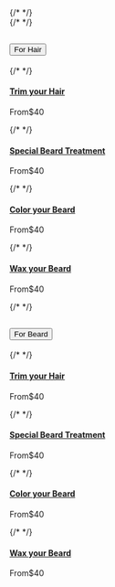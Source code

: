  <div className="project-caption mb-40">
              {/* <!-- collapse-wrapper --> */}
              <div className="collapse-wrapper">
                <div className="accordion" id="accordionExample">
                  {/* <!-- single-one --> */}
                  <div className="accordion-item">
                    <h2 className="accordion-header" id="headingOne">
                      <button className="accordion-button" type="button" data-bs-toggle="collapse" data-bs-target="#collapseOne" aria-expanded="true" aria-controls="collapseOne">For Hair</button>
                    </h2>
                    <div id="collapseOne" className="accordion-collapse collapse show" aria-labelledby="headingOne" data-bs-parent="#accordionExample">
                    <div className="accordion-body">
                        {/* <!-- Single --> */}
                        <div className="single-items">
                          <div className="price-items">
                            <div className="price-left">
                              <div className="job-tittle">
                                <a href="#"><h4>Trim your Hair</h4></a>
                              </div>
                            </div>
                            <div className="price">
                              <p>From<span>$40</span></p>
                            </div>
                          </div>
                        </div>
                        {/* <!-- Single --> */}
                        <div className="single-items">
                          <div className="price-items">
                            <div className="price-left">
                              <div className="job-tittle">
                                <a href="#"><h4>Special Beard Treatment</h4></a>
                              </div>
                            </div>
                            <div className="price">
                              <p>From<span>$40</span></p>
                            </div>
                          </div>
                        </div>
                        {/* <!-- Single --> */}
                        <div className="single-items">
                          <div className="price-items">
                            <div className="price-left">
                              <div className="job-tittle">
                                <a href="#"><h4>Color your Beard</h4></a>
                              </div>
                            </div>
                            <div className="price">
                              <p>From<span>$40</span></p>
                            </div>
                          </div>
                        </div>
                        {/* <!-- Single --> */}
                        <div className="single-items">
                          <div className="price-items">
                            <div className="price-left">
                              <div className="job-tittle">
                                <a href="#"><h4>Wax your Beard</h4></a>
                              </div>
                            </div>
                            <div className="price">
                              <p>From<span>$40</span></p>
                            </div>
                          </div>
                        </div>
                      </div>
                    </div>
                  </div>
                  {/* <!-- single-tow --> */}
                  <div className="accordion-item">
                    <h2 className="accordion-header" id="headingTwo">
                      <button className="accordion-button" type="button">For Beard</button>
                    </h2>
                    <div id="collapseTwo" className="accordion-collapse collapse">
                      <div className="accordion-body">
                        {/* <!-- Single --> */}
                        <div className="single-items">
                          <div className="price-items">
                            <div className="price-left">
                              <div className="job-tittle">
                                <a href="#"><h4>Trim your Hair</h4></a>
                              </div>
                            </div>
                            <div className="price">
                              <p>From<span>$40</span></p>
                            </div>
                          </div>
                        </div>
                        {/* <!-- Single --> */}
                        <div className="single-items">
                          <div className="price-items">
                            <div className="price-left">
                              <div className="job-tittle">
                                <a href="#"><h4>Special Beard Treatment</h4></a>
                              </div>
                            </div>
                            <div className="price">
                              <p>From<span>$40</span></p>
                            </div>
                          </div>
                        </div>
                        {/* <!-- Single --> */}
                        <div className="single-items">
                          <div className="price-items">
                            <div className="price-left">
                              <div className="job-tittle">
                                <a href="#"><h4>Color your Beard</h4></a>
                              </div>
                            </div>
                            <div className="price">
                              <p>From<span>$40</span></p>
                            </div>
                          </div>
                        </div>
                        {/* <!-- Single --> */}
                        <div className="single-items">
                          <div className="price-items">
                            <div className="price-left">
                              <div className="job-tittle">
                                <a href="#"><h4>Wax your Beard</h4></a>
                              </div>
                            </div>
                            <div className="price">
                              <p>From<span>$40</span></p>
                            </div>
                          </div>
                        </div>
                      </div>
                    </div>
                  </div>
                </div>
              </div>
            </div>